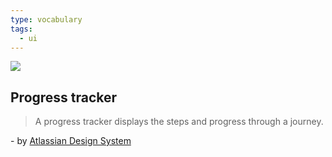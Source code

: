 ```yaml
---
type: vocabulary
tags:
  - ui
---
```

![](https://atlassian.design/static/2e264575ecea0c24eb96cc243d577359/progress-tracker.svg)

## Progress tracker
> A progress tracker displays the steps and progress through a journey.

\- by [Atlassian Design System](https://atlassian.design/components)